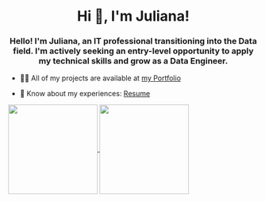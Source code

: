 <h1 align="center">Hi 👋, I'm Juliana!</h1>
<h3 align="center">Hello! I'm Juliana, an IT professional transitioning into the Data field. I'm actively seeking an entry-level opportunity to apply my technical skills and grow as a Data Engineer.</h3>

- 👨‍💻 All of my projects are available at [my Portfolio](https://juliana-vieira.github.io/)

- 📄 Know about my experiences: [Resume](https://www.canva.com/design/DAGs6BhN3Zw/NzZRlsXJHB_6ktYVwm94mA)

<a href="https://github.com/nocctis/github-readme-stats">
  <img align="center" height=180cm src="https://github-readme-stats.vercel.app/api?username=juliana-vieira&count_private=false&show_icons=true&theme=radical&hide_border=true"/>
</a>
<a href=https://github.com/nocctis/github-readme-stats">
  <img align="center" height=180cm src="https://github-readme-stats.vercel.app/api/top-langs/?username=juliana-vieira&layout=compact&langs_count=4&theme=radical&hide_border=true&count_private=false"/>
</a>

